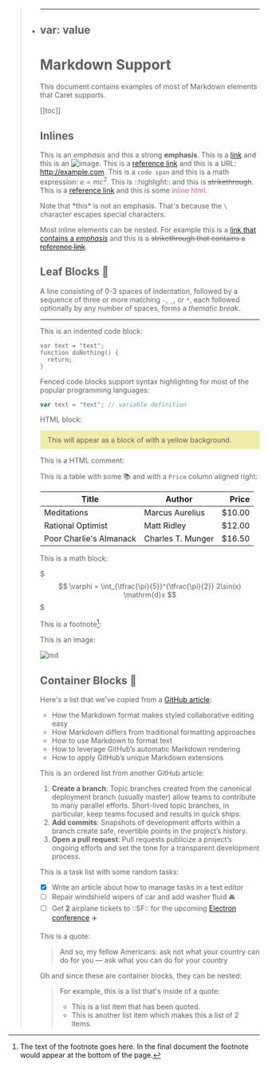 > * ---
>   var: value
>   ---
>
>   # Markdown Support
>
>   This document contains examples of most of Markdown elements that Caret supports.
>
>   [[toc]]
>
>   ## Inlines
>
>   This is an _emphasis_ and this a strong **emphasis**. This is a [link](http://example.com) and this is an ![image](example.png). This is a [reference link](sth) and this is a URL: http://example.com. This is a `code span` and this is a math expression: $e=mc^2$. This is ::highlight:: and this is ~~strikethrough~~. This is a [reference link][sth] and this is some <span style="color: #d59">inline html</span>.
>
>   [sth]: http:example.com
>
>   Note that \*this* is not an emphasis. That's because the `\` character escapes special characters.
>
>   Most inline elements can be nested. For example this is a [link that contains a _emphasis_](http://example.com) and this is a ~~strikethrough that contains a [reference link][sth]~~.
>
>   ## Leaf Blocks 🍁
>
>   A line consisting of 0-3 spaces of indentation, followed by a sequence of three or more matching `-`, `_`, or `*`, each followed optionally by any number of spaces, forms a *thematic break*.
>
>   * * *
>
>   This is an indented code block:
>
>       var text = "text";
>       function doNothing() {
>         return;
>       }
>
>   Fenced code blocks support syntax highlighting for most of the popular programming languages:
>
>   ``` js
>   var text = "text"; // variable definition
>   ```
>
>   HTML block:
>
>   <div style='background: #eea; padding: 10px 15px;'>
>     This will appear as a block of with a yellow background.
>   </div>
>
>   This is a HTML comment:
>
>   <!-- this can be a note or a comment or sth else that i don't want to appear in the final document  -->
>
>   This is a table with some 📚 and with a `Price` column aligned right:
>
>   | Title                   | Author            |  Price |
>   | ----------------------- | ----------------- | -----: |
>   | Meditations             | Marcus Aurelius   | $10.00 |
>   | Rational Optimist       | Matt Ridley       | $12.00 |
>   | Poor Charlie's Almanack | Charles T. Munger | $16.50 |
>
>   This is a math block:
>
>   $$$
>   \varphi = \int_{\tfrac{\pi}{5}}^{\tfrac{\pi}{2}} 2\sin(x) \mathrm{d}x
>   $$$
>
>   This is a footnote[^1]:
>
>   [^1]: The text of the footnote goes here. In the final document the footnote would appear at the bottom of the page.
>
>   This is an image:
>
>   ![md](./Images/md-logo.png)
>
>   ## Container Blocks 🌳
>
>   Here's a list that we've copied from a [GitHub article](https://guides.github.com/features/mastering-markdown/):
>
>   * How the Markdown format makes styled collaborative editing easy
>   * How Markdown differs from traditional formatting approaches
>   * How to use Markdown to format text
>   * How to leverage GitHub’s automatic Markdown rendering
>   * How to apply GitHub’s unique Markdown extensions
>
>   This is an ordered list from another GitHub article:
>
>   1. **Create a branch**: Topic branches created from the canonical deployment branch (usually master) allow teams to contribute to many parallel efforts. Short-lived topic branches, in particular, keep teams focused and results in quick ships.
>   2. **Add commits**: Snapshots of development efforts within a branch create safe, revertible points in the project’s history.
>   3. **Open a pull request**: Pull requests publicize a project’s ongoing efforts and set the tone for a transparent development process.
>
>   This is a task list with some random tasks: 
>
>   - [x] Write an article about how to manage tasks in a text editor 
>   - [ ] Repair windshield wipers of car and add washer fluid 🚘
>   - [ ] Get **2** airplane tickets to ::SF:: for the upcoming [Electron conference](http://electronconf.com/) ✈️
>
>   This is a quote:
>
>   > And so, my fellow Americans: ask not what your country can do for you — ask what you can do for your country
>
>   Oh and since these are container blocks, they can be nested:
>
>   > For example, this is a list that's inside of a quote:
>   > * This is a list item that has been quoted.
>   > * This is another list item which makes this a list of 2 items.